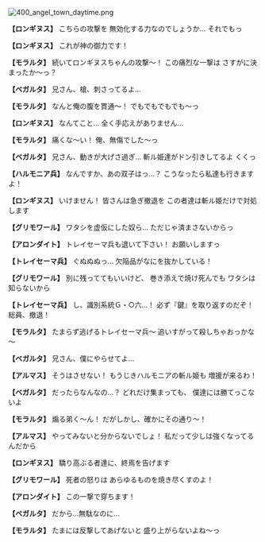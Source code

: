 
![400_angel_town_daytime.png](../images/backgrounds/400_angel_town_daytime.png)

**【ロンギヌス】**
こちらの攻撃を
無効化する力なのでしょうか…
それでもっ

**【ロンギヌス】**
これが神の御力です！

**【モラルタ】**
続いてロンギヌスちゃんの攻撃～！
この痛烈な一撃は
さすがに決まったか～っ？

**【ベガルタ】**
兄さん、槍、刺さってるよ…

**【モラルタ】**
なんと俺の腹を貫通～！
でもでもでもでも～っ

**【ロンギヌス】**
なんてこと…
全く手応えがありません…

**【モラルタ】**
痛くな～い！
俺、無傷でした～っ

**【ベガルタ】**
兄さん、動きが大げさ過ぎ…
斬ル姫達がドン引きしてるよ
くくっ

**【ハルモニア兵】**
なんですか、あの双子はっ…？
こうなったら私達も行きますよ！

**【ロンギヌス】**
いけません！
皆さんは急ぎ撤退を
この者達は斬ル姫だけで対処します

**【グリモワール】**
ワタシを虚仮にした奴ら…
ただじゃ済まさないからっ

**【アロンダイト】**
トレイセーマ兵も退いて下さい！
お願いしますっ

**【トレイセーマ兵】**
ぐぬぬぬっ…
欠陥品がなにを抜かしている！

**【グリモワール】**
別に残っててもいいけど、
巻き添えで焼け死んでも
ワタシは知らないから

**【トレイセーマ兵】**
し、識別系統Ｇ・○六…！
必ず『鍵』を取り返すのだぞ！
総員、撤退！

**【モラルタ】**
たまらず逃げるトレイセーマ兵～
追いすがって殺しちゃおっかな～

**【ベガルタ】**
兄さん、僕にやらせてよ…

**【アルマス】**
そうはさせない！
もうじきハルモニアの斬ル姫も
増援が来るわ！

**【ベガルタ】**
だったらなんなの…？
どれだけ集まっても、
僕達には勝てっこないよ

**【モラルタ】**
煽る弟く～ん！
だがしかし、確かにその通り～！

**【アルマス】**
やってみないと分からないでしょ！
私だって少しは強くなってるんだから

**【ロンギヌス】**
驕り高ぶる者達に、終焉を告げます

**【グリモワール】**
死者の怒りは
あらゆるものを焼き尽くすのよ！

**【アロンダイト】**
この一撃で穿ちます！

**【ベガルタ】**
だから…無駄なのに…

**【モラルタ】**
たまには反撃してあげないと
盛り上がらないよね～っ